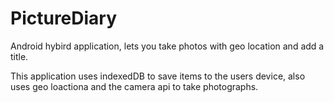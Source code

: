 # PictureDiary
Android hybird application, lets you take photos with geo location and add a title.

This application uses indexedDB to save items to the users device, also uses geo loactiona and the camera api to take photographs.
